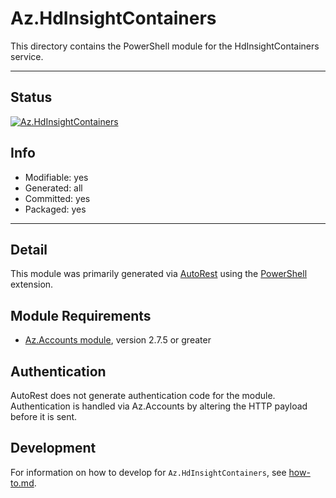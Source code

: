 <!-- region Generated -->
# Az.HdInsightContainers
This directory contains the PowerShell module for the HdInsightContainers service.

---
## Status
[![Az.HdInsightContainers](https://img.shields.io/powershellgallery/v/Az.HdInsightContainers.svg?style=flat-square&label=Az.HdInsightContainers "Az.HdInsightContainers")](https://www.powershellgallery.com/packages/Az.HdInsightContainers/)

## Info
- Modifiable: yes
- Generated: all
- Committed: yes
- Packaged: yes

---
## Detail
This module was primarily generated via [AutoRest](https://github.com/Azure/autorest) using the [PowerShell](https://github.com/Azure/autorest.powershell) extension.

## Module Requirements
- [Az.Accounts module](https://www.powershellgallery.com/packages/Az.Accounts/), version 2.7.5 or greater

## Authentication
AutoRest does not generate authentication code for the module. Authentication is handled via Az.Accounts by altering the HTTP payload before it is sent.

## Development
For information on how to develop for `Az.HdInsightContainers`, see [how-to.md](how-to.md).
<!-- endregion -->
